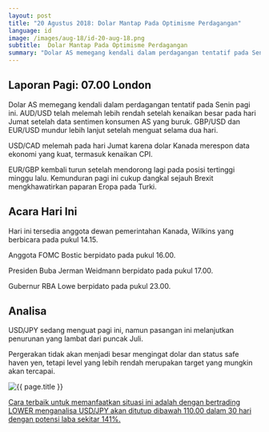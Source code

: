 ```yaml
---
layout: post
title: "20 Agustus 2018: Dolar Mantap Pada Optimisme Perdagangan"
language: id
image: /images/aug-18/id-20-aug-18.png
subtitle:  Dolar Mantap Pada Optimisme Perdagangan
summary: "Dolar AS memegang kendali dalam perdagangan tentatif pada Senin pagi ini. AUD/USD telah melemah lebih rendah setelah kenaikan besar pada hari Jumat setelah data sentimen konsumen AS yang buruk"
---
```

## Laporan Pagi: 07.00 London

Dolar AS memegang kendali dalam perdagangan tentatif pada Senin pagi ini. AUD/USD telah melemah lebih rendah setelah kenaikan besar pada hari Jumat setelah data sentimen konsumen AS yang buruk. GBP/USD dan EUR/USD mundur lebih lanjut setelah menguat selama dua hari.

USD/CAD melemah pada hari Jumat karena dolar Kanada merespon data ekonomi yang kuat, termasuk kenaikan CPI.

EUR/GBP kembali turun setelah mendorong lagi pada posisi tertinggi minggu lalu. Kemunduran pagi ini cukup dangkal sejauh Brexit mengkhawatirkan paparan Eropa pada Turki.

## Acara Hari Ini

Hari ini tersedia anggota dewan pemerintahan Kanada, Wilkins yang berbicara pada pukul 14.15.

Anggota FOMC Bostic berpidato pada pukul 16.00.

Presiden Buba Jerman Weidmann berpidato pada pukul 17.00.

Gubernur RBA Lowe berpidato pada pukul 23.00.

## Analisa

USD/JPY sedang menguat pagi ini, namun pasangan ini melanjutkan penurunan yang lambat dari puncak Juli.

Pergerakan tidak akan menjadi besar mengingat dolar dan status safe haven yen, tetapi level yang lebih rendah merupakan target yang mungkin akan tercapai.

<img src="{{ site.url }}/images/aug-18/id-20-aug-18.png" alt="{{ page.title }}" title="{{ page.title }}">

<a href="%LINK%%currency=USD&market=forex&underlying=frxUSDJPY&formname=higherlower&duration_amount=30&duration_units=d&amount=10&amount_type=stake&expiry_type=duration&barrier=110" target="_blank" rel="noopener noreferrer nofollow">Cara terbaik untuk memanfaatkan situasi ini adalah dengan bertrading LOWER menganalisa USD/JPY akan ditutup dibawah 110.00 dalam 30 hari dengan potensi laba sekitar 141%.</a>
